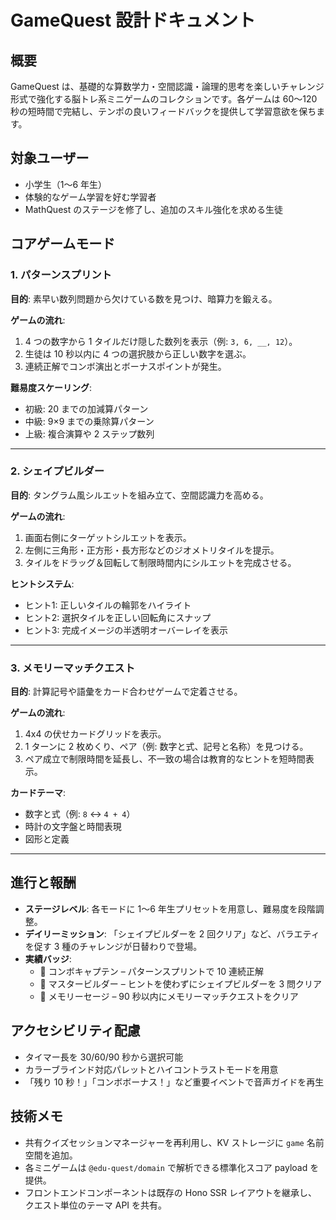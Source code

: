 # GameQuest 設計ドキュメント

## 概要

GameQuest は、基礎的な算数学力・空間認識・論理的思考を楽しいチャレンジ形式で強化する脳トレ系ミニゲームのコレクションです。各ゲームは 60〜120 秒の短時間で完結し、テンポの良いフィードバックを提供して学習意欲を保ちます。

## 対象ユーザー

- 小学生（1〜6 年生）
- 体験的なゲーム学習を好む学習者
- MathQuest のステージを修了し、追加のスキル強化を求める生徒

## コアゲームモード

### 1. パターンスプリント

**目的**: 素早い数列問題から欠けている数を見つけ、暗算力を鍛える。

**ゲームの流れ**:

1. 4 つの数字から 1 タイルだけ隠した数列を表示（例: `3, 6, __, 12`）。
2. 生徒は 10 秒以内に 4 つの選択肢から正しい数字を選ぶ。
3. 連続正解でコンボ演出とボーナスポイントが発生。

**難易度スケーリング**:

- 初級: 20 までの加減算パターン
- 中級: 9×9 までの乗除算パターン
- 上級: 複合演算や 2 ステップ数列

---

### 2. シェイプビルダー

**目的**: タングラム風シルエットを組み立て、空間認識力を高める。

**ゲームの流れ**:

1. 画面右側にターゲットシルエットを表示。
2. 左側に三角形・正方形・長方形などのジオメトリタイルを提示。
3. タイルをドラッグ＆回転して制限時間内にシルエットを完成させる。

**ヒントシステム**:

- ヒント1: 正しいタイルの輪郭をハイライト
- ヒント2: 選択タイルを正しい回転角にスナップ
- ヒント3: 完成イメージの半透明オーバーレイを表示

---

### 3. メモリーマッチクエスト

**目的**: 計算記号や語彙をカード合わせゲームで定着させる。

**ゲームの流れ**:

1. 4x4 の伏せカードグリッドを表示。
2. 1 ターンに 2 枚めくり、ペア（例: 数字と式、記号と名称）を見つける。
3. ペア成立で制限時間を延長し、不一致の場合は教育的なヒントを短時間表示。

**カードテーマ**:

- 数字と式（例: `8` ↔ `4 + 4`）
- 時計の文字盤と時間表現
- 図形と定義

---

## 進行と報酬

- **ステージレベル**: 各モードに 1〜6 年生プリセットを用意し、難易度を段階調整。
- **デイリーミッション**: 「シェイプビルダーを 2 回クリア」など、バラエティを促す 3 種のチャレンジが日替わりで登場。
- **実績バッジ**:
  - 🎯 コンボキャプテン – パターンスプリントで 10 連続正解
  - 🧩 マスタービルダー – ヒントを使わずにシェイプビルダーを 3 問クリア
  - 🧠 メモリーセージ – 90 秒以内にメモリーマッチクエストをクリア

## アクセシビリティ配慮

- タイマー長を 30/60/90 秒から選択可能
- カラーブラインド対応パレットとハイコントラストモードを用意
- 「残り 10 秒！」「コンボボーナス！」など重要イベントで音声ガイドを再生

## 技術メモ

- 共有クイズセッションマネージャーを再利用し、KV ストレージに `game` 名前空間を追加。
- 各ミニゲームは `@edu-quest/domain` で解析できる標準化スコア payload を提供。
- フロントエンドコンポーネントは既存の Hono SSR レイアウトを継承し、クエスト単位のテーマ API を共有。
